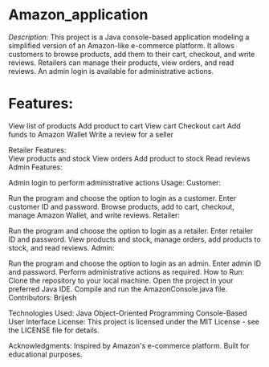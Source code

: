 # Amazon_application

*Description:*
This project is a Java console-based application modeling a simplified version of an Amazon-like e-commerce platform. It allows customers to browse products, add them to their cart, checkout, and write reviews. Retailers can manage their products, view orders, and read reviews. An admin login is available for administrative actions.

# Features:

View list of products
Add product to cart
View cart
Checkout cart
Add funds to Amazon Wallet
Write a review for a seller

Retailer Features:    
View products and stock
View orders
Add product to stock
Read reviews
Admin Features:

Admin login to perform administrative actions
Usage:
Customer:

Run the program and choose the option to login as a customer.
Enter customer ID and password.
Browse products, add to cart, checkout, manage Amazon Wallet, and write reviews.
Retailer:

Run the program and choose the option to login as a retailer.
Enter retailer ID and password.
View products and stock, manage orders, add products to stock, and read reviews.
Admin:

Run the program and choose the option to login as an admin.
Enter admin ID and password.
Perform administrative actions as required.
How to Run:
Clone the repository to your local machine.
Open the project in your preferred Java IDE.
Compile and run the AmazonConsole.java file.
Contributors:
Brijesh 

Technologies Used:
Java
Object-Oriented Programming
Console-Based User Interface
License:
This project is licensed under the MIT License - see the LICENSE file for details.

Acknowledgments:
Inspired by Amazon's e-commerce platform.
Built for educational purposes.
